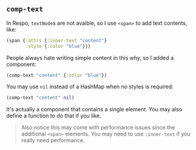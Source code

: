 
## `comp-text`

In Respo, `textNode`s are not avaible, so I use `<span>` to add text contents, like:

```clojure
(span {:attrs {:inner-text "content"}
       :style {:color "blue"}})
```

People always hate writing simple content in this why, so I added a component:

```clojure
(comp-text "content" {:color "blue"})
```

You may use `nil` instead of a HashMap when no styles is required:

```clojure
(comp-text "content" nil)
```

It's actually a component that contains a single element.
You may also define a function to do that if you like.

> Also notice this may come with performance issues since the additional `<span>` elements.
  You may need to use `:inner-text` if you really need performance.
